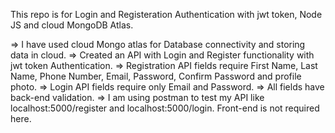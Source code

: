 This repo is for Login and Registeration Authentication with jwt token, Node JS and cloud MongoDB Atlas.

=> I have used cloud Mongo atlas for Database connectivity and storing data in cloud.
=> Created an API with Login and Register functionality with jwt token Authentication.
=> Registration API fields require First Name, Last Name, Phone Number, Email, Password, Confirm Password and profile photo.
=> Login API fields require only Email and Password.
=> All fields have back-end validation.
=> I am using postman to test my API like localhost:5000/register and localhost:5000/login. Front-end is not required here.
